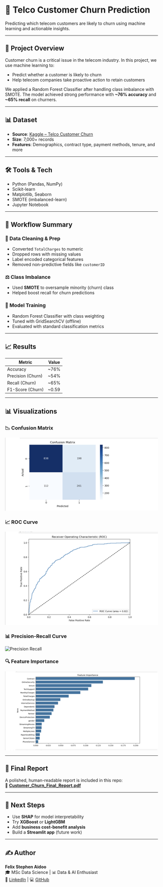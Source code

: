 # 🔁 Telco Customer Churn Prediction

Predicting which telecom customers are likely to churn using machine learning and actionable insights.

---

## 📌 Project Overview

Customer churn is a critical issue in the telecom industry. In this project, we use machine learning to:

- Predict whether a customer is likely to churn
- Help telecom companies take proactive action to retain customers

We applied a Random Forest Classifier after handling class imbalance with SMOTE. The model achieved strong performance with **~76% accuracy** and **~65% recall** on churners.

---

## 📊 Dataset

- **Source**: [Kaggle – Telco Customer Churn](https://www.kaggle.com/datasets/blastchar/telco-customer-churn)
- **Size**: 7,000+ records
- **Features**: Demographics, contract type, payment methods, tenure, and more

---

## 🛠️ Tools & Tech

- Python (Pandas, NumPy)
- Scikit-learn
- Matplotlib, Seaborn
- SMOTE (imbalanced-learn)
- Jupyter Notebook

---

## 🔬 Workflow Summary

### 🧹 Data Cleaning & Prep
- Converted `TotalCharges` to numeric
- Dropped rows with missing values
- Label encoded categorical features
- Removed non-predictive fields like `customerID`

### ⚖️ Class Imbalance
- Used **SMOTE** to oversample minority (churn) class
- Helped boost recall for churn predictions

### 🤖 Model Training
- Random Forest Classifier with class weighting
- Tuned with GridSearchCV (offline)
- Evaluated with standard classification metrics

---

## 📈 Results

| Metric             | Value     |
|--------------------|-----------|
| Accuracy           | ~76%      |
| Precision (Churn)  | ~54%      |
| Recall (Churn)     | ~65%      |
| F1-Score (Churn)   | ~0.59     |

---

## 📊 Visualizations

### 📉 Confusion Matrix  
![Confusion Matrix](images/confusion_matrix.png)

### 📈 ROC Curve  
![ROC Curve](images/roc_curve.png)

### 📊 Precision-Recall Curve  
![Precision Recall](images/precision_recall_curve.png)

### 🔍 Feature Importance  
![Feature Importance](images/feature_importance.png)

---

## 📄 Final Report

A polished, human-readable report is included in this repo:  
📎 **[Customer_Churn_Final_Report.pdf](Customer_Churn_Final_Report.pdf)**

---

## 🔮 Next Steps

- Use **SHAP** for model interpretability
- Try **XGBoost** or **LightGBM**
- Add **business cost-benefit analysis**
- Build a **Streamlit app** (future work)

---

## ✍️ Author

**Felix Stephen Aidoo**  
🎓 MSc Data Science | 📊 Data & AI Enthusiast  
🔗 [LinkedIn](https://www.linkedin.com/in/YOUR_PROFILE) | 💻 [GitHub](https://github.com/YOUR_USERNAME)
